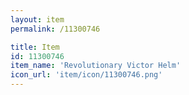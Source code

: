 ```yaml
---
layout: item
permalink: /11300746

title: Item
id: 11300746
item_name: 'Revolutionary Victor Helm'
icon_url: 'item/icon/11300746.png'
---
```

